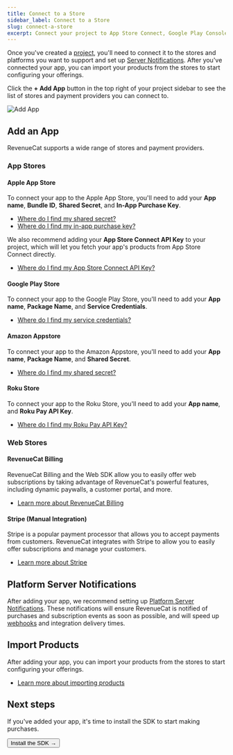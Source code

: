```yaml
---
title: Connect to a Store
sidebar_label: Connect to a Store
slug: connect-a-store
excerpt: Connect your project to App Store Connect, Google Play Console, and more
---
```


Once you've created a [project](/projects/overview), you'll need to connect it to the stores and platforms you want to support and set up [Server Notifications](/platform-resources/server-notifications). After you've connected your app, you can import your products from the stores to start configuring your offerings.

Click the **+ Add App** button in the top right of your project sidebar to see the list of stores and payment providers you can connect to.

![Add App](/images/projects/add-an-app.png)

## Add an App

RevenueCat supports a wide range of stores and payment providers.

### App Stores

#### Apple App Store

To connect your app to the Apple App Store, you'll need to add your **App name**, **Bundle ID**, **Shared Secret**, and **In-App Purchase Key**.

- [Where do I find my shared secret?](/service-credentials/itunesconnect-app-specific-shared-secret)
- [Where do I find my in-app purchase key?](/service-credentials/itunesconnect-app-specific-shared-secret/in-app-purchase-key-configuration)

We also recommend adding your **App Store Connect API Key** to your project, which will let you fetch your app's products from App Store Connect directly.

- [Where do I find my App Store Connect API Key?](/service-credentials/itunesconnect-app-specific-shared-secret/app-store-connect-api-key-configuration)

#### Google Play Store

To connect your app to the Google Play Store, you'll need to add your **App name**, **Package Name**, and **Service Credentials**.

- [Where do I find my service credentials?](/service-credentials/creating-play-service-credentials)

#### Amazon Appstore

To connect your app to the Amazon Appstore, you'll need to add your **App name**, **Package Name**, and **Shared Secret**.

- [Where do I find my shared secret?](/service-credentials/amazon-appstore-credentials)

#### Roku Store

To connect your app to the Roku Store, you'll need to add your **App name**, and **Roku Pay API Key**.

- [Where do I find my Roku Pay API Key?](/service-credentials/roku-credentials)

### Web Stores

#### RevenueCat Billing

RevenueCat Billing and the Web SDK allow you to easily offer web subscriptions by taking advantage of RevenueCat's powerful features, including dynamic paywalls, a customer portal, and more.

- [Learn more about RevenueCat Billing](/web/revenuecat-billing)

#### Stripe (Manual Integration)

Stripe is a popular payment processor that allows you to accept payments from customers. RevenueCat integrates with Stripe to allow you to easily offer subscriptions and manage your customers.

- [Learn more about Stripe](/web/stripe)

## Platform Server Notifications

After adding your app, we recommend setting up [Platform Server Notifications](/platform-resources/server-notifications). These notifications will ensure RevenueCat is notified of purchases and subscription events as soon as possible, and will speed up [webhooks](/integrations/webhooks) and integration delivery times.

## Import Products

After adding your app, you can import your products from the stores to start configuring your offerings.

- [Learn more about importing products](/offerings/products-overview)

## Next steps

If you've added your app, it's time to install the SDK to start making purchases.

<Button href="/docs/getting-started/installation">Install the SDK →</Button>

